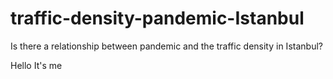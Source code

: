 # traffic-density-pandemic-Istanbul
Is there a relationship between pandemic and the traffic density in Istanbul?


Hello
It's me 
